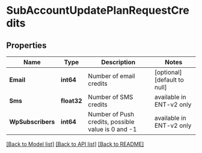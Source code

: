 # SubAccountUpdatePlanRequestCredits

## Properties
Name | Type | Description | Notes
------------ | ------------- | ------------- | -------------
**Email** | **int64** | Number of email credits | [optional] [default to null]
**Sms** | **float32** | Number of SMS credits | available in ENT-v2 only | [optional] [default to null]
**WpSubscribers** | **int64** | Number of Push credits, possible value is 0 and -1 | available in ENT-v2 only | [optional] [default to null]

[[Back to Model list]](../README.md#documentation-for-models) [[Back to API list]](../README.md#documentation-for-api-endpoints) [[Back to README]](../README.md)


